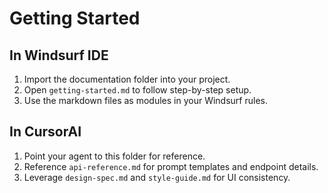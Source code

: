 # Getting Started

## In Windsurf IDE
1. Import the documentation folder into your project.
2. Open `getting-started.md` to follow step-by-step setup.
3. Use the markdown files as modules in your Windsurf rules.

## In CursorAI
1. Point your agent to this folder for reference.
2. Reference `api-reference.md` for prompt templates and endpoint details.
3. Leverage `design-spec.md` and `style-guide.md` for UI consistency.

